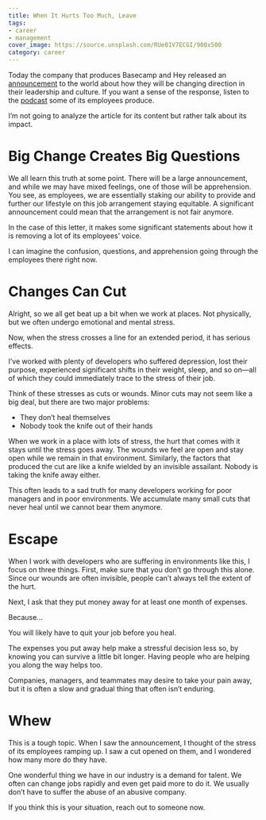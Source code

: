```yaml
---
title: When It Hurts Too Much, Leave
tags:
- career
- management
cover_image: https://source.unsplash.com/RUe01V7ECGI/900x500
category: career
---
```


Today the company that produces Basecamp and Hey released an [announcement](https://world.hey.com/jason/changes-at-basecamp-7f32afc5) to the world about how they will be changing direction in their leadership and culture. If you want a sense of the response, listen to the [podcast](https://share.transistor.fm/s/aea77cb6) some of its employees produce.

I’m not going to analyze the article for its content but rather talk about its impact.

# Big Change Creates Big Questions

We all learn this truth at some point. There will be a large announcement, and while we may have mixed feelings, one of those will be apprehension. You see, as employees, we are essentially staking our ability to provide and further our lifestyle on this job arrangement staying equitable. A significant announcement could mean that the arrangement is not fair anymore.

In the case of this letter, it makes some significant statements about how it is removing a lot of its employees’ voice.

I can imagine the confusion, questions, and apprehension going through the employees there right now.

# Changes Can Cut

Alright, so we all get beat up a bit when we work at places. Not physically, but we often undergo emotional and mental stress.

Now, when the stress crosses a line for an extended period, it has serious effects.

I’ve worked with plenty of developers who suffered depression, lost their purpose, experienced significant shifts in their weight, sleep, and so on—all of which they could immediately trace to the stress of their job.

Think of these stresses as cuts or wounds. Minor cuts may not seem like a big deal, but there are two major problems:

- They don’t heal themselves
- Nobody took the knife out of their hands

When we work in a place with lots of stress, the hurt that comes with it stays until the stress goes away. The wounds we feel are open and stay open while we remain in that environment. Similarly, the factors that produced the cut are like a knife wielded by an invisible assailant. Nobody is taking the knife away either.

This often leads to a sad truth for many developers working for poor managers and in poor environments. We accumulate many small cuts that never heal until we cannot bear them anymore.

# Escape

When I work with developers who are suffering in environments like this, I focus on three things. First, make sure that you don’t go through this alone. Since our wounds are often invisible, people can’t always tell the extent of the hurt.

Next, I ask that they put money away for at least one month of expenses.

Because...

You will likely have to quit your job before you heal.

The expenses you put away help make a stressful decision less so, by knowing you can survive a little bit longer. Having people who are helping you along the way helps too.

Companies, managers, and teammates may desire to take your pain away, but it is often a slow and gradual thing that often isn’t enduring.

# Whew

This is a tough topic. When I saw the announcement, I thought of the stress of its employees ramping up. I saw a cut opened on them, and I wondered how many more do they have.

One wonderful thing we have in our industry is a demand for talent. We often can change jobs rapidly and even get paid more to do it. We usually don’t have to suffer the abuse of an abusive company.

If you think this is your situation, reach out to someone now.